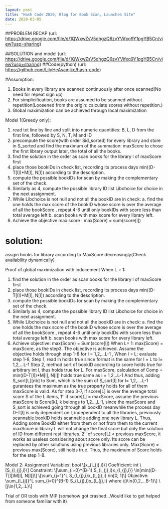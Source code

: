 ```yaml
---
layout: post
title: "Hash Code 2020, Blog for Book Scan, Launches Site"
date: 2020-03-05
---
```


##PROBLEM RECAP
(url: https://drive.google.com/file/d/1QWxwZsV5dhgzQ6zvYVifxq9Y1pgYB5Cn/view?usp=sharing)

##SOLUTION and model
(url: https://drive.google.com/file/d/1QWxwZsV5dhgzQ6zvYVifxq9Y1pgYB5Cn/view?usp=sharing)
##Code(python)
(url: https://github.com/LilyHeAsamiko/hash-code)

#Assumption:
1)	Books in every library are scanned continuously after once scanned(No need for repeat sign up)
2)	For simplicification, books are assumed to be scanned without repetition(Loosened from the origin: calculate scores without repetition.)
3)	Global maximization can be achieved through local maximization 

Model 1(Greedy only):
1.	read txt line by line and split into numeric quantities:  B, L, D from the first line, followed by S, N, T, M and ID
2.	precompute the score(with order Sid_sorted)  for every library and store in S_sorted 
and find the maximum of the summation: maxScore to chose the first library output later, the total of all the books.
3.	find the solution in the order as scan books for the library l of maxScore first 
4.	place those bookIDs in check list, recording its process days min((D-T[l])*M[l], N[l]) according to the description.
5.	compute the possible bookIDs for scan by making the complementary set of the check.
6.	Similarly as 4, compute the possible library ID list Libchoice  for choice in the next assignment.
7.	While Libchoice is not null and not all the bookID are in check:
a.	find the one holds the max score of the bookID whose score is over the average of all the bookScore , repeat 4-6
until only bookIDs with score less than total average left
b.	scan books with max score for every library left.
8.	Achieve the objective max score : max(Score) = sum(score[l])
# solution: 
assgin books for library according to MaxScore decreasingly(Check availability dynamically) 

Proof of global maximization with inducement
When L = 1:
1.	find the solution in the order as scan books for the library l of maxScore first 
2.	 place those bookIDs in check list, recording its process days min((D-T[l])*M[l], N[l]) according to the description.
3.	compute the possible bookIDs for scan by making the complementary set of the check.
4.	Similarly as 4, compute the possible library ID list Libchoice  for choice in the next assignment.
5.	While Libchoice is not null and not all the bookID are in check:
a.	find the one holds the max score of the bookID whose score is over the average of all the bookScore , repeat 4-6
until only bookIDs with score less than total average left
b.	scan books with max score for every library left.
6.	Achieve objective: max(Score) = Sum(score[l])
When L= 1: max(Score) = maxScore, as the step3. The objective is achieved.
Assume the objective holds through step 1-8 for l = 1,2,…L-1 ,
When l = L:  evaluate step 1-8,
Step 1, read in holds true since format is the same for l = L to l= 1,2,…L-1
Step 2, method sort of bookID according to score holds true for arbitrary int l, thus holds true for L.
For maxScore,  calculation of Comp = min((D-T[l])*M[l], N[l]) holds true same as l = 1,2,..L-1
       And thus, adding  S_sort[L][nb] to Sum, which is the sum of S_sort[l] for l= 1,2,….L-1 gurantees the maximum as the true property holds for all of them
       maxScore is valid.
As for step 3-7, if score[L] is over the average total score S of the L items, 
1’’ if score[L] = maxScore, assume the previous maxScore is Score[k], k belongs to 1,2…,L-1,  since the maxScore and S_sort is achieved going through all bookID meanwhile the process day D-T[l] is only dependent on l, independent to all the libraries,  previously scannable bookID holds scannable adding one new library L. Thus, Adding some BookID either from them or not from them to the current maxScore in library L will not change the final score but only the solution of ID from different rest libraries.
2’’ of score[L] < previous maxScore, it works as useless considering about score only. Its score can be replaced by other solutions using previous libraries only. Max(Score) = previous max(Score), still holds true.
Thus, the maximum of Score holds for the step 1-8.   

Model 2: Assignment 
Variables: bool \\[x\_{l\_{j},i}\\]
Coefficient: int \\[S\_{l\_{j},i}\\]
Constraint: \\[\sum_{i=0}^{B-1} S\_{l\_{j},i}x\_{l\_{j},i}} \in[min((D-T[l])M[l], N[l]]\\]
\\[\sum_{j=1}^L S\_{l\_{j},i}x\_{l\_{j},i} \in[0, 1]\\]
Objective:   \sum_{l_{j}}^L sum_{i=0}^{B-1} S\_{l\_{j},i}x\_{l\_{j},i}
where \\[i\in{0,2,...B-1}\\]
\\[j\in{1,2,..L}\\]


Trial of OR tools with MIP (somehow got crashed…Would like to get helped from someone familiar with it) 



